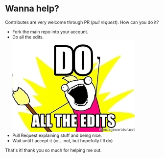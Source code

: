 # Wanna help?

Contributes are very welcome through PR (_pull request_). How can you do it?
* Fork the main repo into your account.
* Do all the edits.
![](https://github.com/AlienBradbury/secipfs/blob/master/doc/images/do-all-the-edits.jpg)
* Pull Request explaining stuff and being nice. 
* Wait until I accept it (or... not, but hopefully I'll do)

That's it! thank you so much for helping me out.
